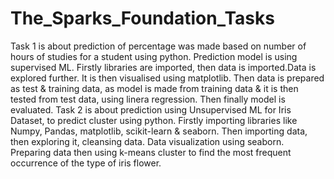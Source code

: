 # The_Sparks_Foundation_Tasks
Task 1 is about prediction of percentage was made based on number of hours of studies for a student using python.
Prediction model is using supervised ML.
Firstly libraries are imported, then data is imported.Data is explored further.
It is then visualised using matplotlib.
Then data is prepared as test & training data, as model is made from training data & it is then tested from test data, using linera regression.
Then finally model is evaluated. 
Task 2 is about prediction using Unsupervised ML for Iris Dataset, to predict cluster using python.
Firstly importing libraries like Numpy, Pandas, matplotlib, scikit-learn & seaborn.
Then importing data, then exploring it, cleansing data. Data visualization using seaborn.
Preparing data then using k-means cluster to find the most frequent occurrence of the type of iris flower.
